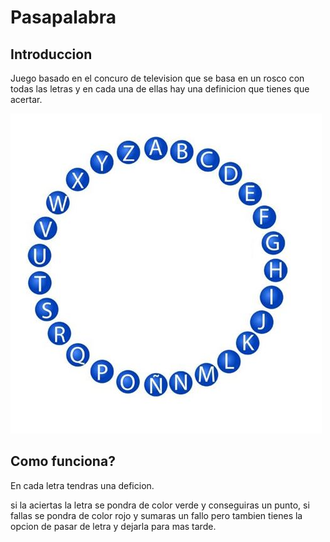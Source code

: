 # Pasapalabra

## Introduccion

Juego basado en el concuro de television que se basa en un rosco con todas las letras y en cada una de ellas hay una definicion que tienes que acertar.

![Pasapalabra](pasapalabra-img.jpg)

## Como funciona?

En cada letra tendras una deficion.

si la aciertas la letra se pondra de color verde y conseguiras un punto, si fallas se pondra de color rojo y sumaras un fallo pero tambien tienes la opcion de pasar de letra y dejarla para mas tarde.